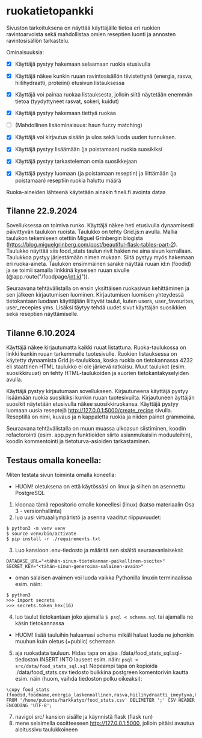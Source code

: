 # ruokatietopankki

Sivuston tarkoituksena on näyttää käyttäjälle tietoa eri ruokien ravintoarvoista sekä mahdollistaa omien reseptien luonti ja annosten ravintosisällön tarkastelu.

Ominaisuuksia:
- [x] Käyttäjä pystyy hakemaan selaamaan ruokia etusivulla
- [x] Käyttäjä näkee kunkin ruuan ravintosisällön tiivistettynä (energia, rasva, hiilihydraatti, proteiini) etusivun listauksessa
- [x] Käyttäjä voi painaa ruokaa listauksesta, jolloin siitä näytetään enemmän tietoa (tyydyttyneet rasvat, sokeri, kuidut)
- [x] Käyttäjä pystyy hakemaan tiettyä ruokaa
- [ ] (Mahdollinen lisäominaisuus: haun fuzzy matching)
- [x] Käyttäjä voi kirjautua sisään ja ulos sekä luoda uuden tunnuksen.
- [x] Käyttäjä pystyy lisäämään (ja poistamaan) ruokia suosikiksi
- [x] Käyttäjä pystyy tarkasteleman omia suosikkejaan
- [x] Käyttäjä pystyy luomaan (ja poistamaan reseptin) ja liittämään (ja poistamaan) reseptiin ruokia haluttu määrä


Ruoka-aineiden lähteenä käytetään ainakin fineli.fi avointa dataa


## Tilanne 22.9.2024

Sovelluksessa on toimiva runko. Käyttäjä näkee heti etusivulla dynaamisesti päivittyvän taulukon ruoista. Taulukko on tehty Grid.js:n avulla. Mallia taulukon tekemiseen otettiin Miguel Grinbergin blogista (https://blog.miguelgrinberg.com/post/beautiful-flask-tables-part-2). Taulukko näyttää siis food_stats taulun rivit hakien ne aina sivun kerrallaan. Taulukkoa pystyy järjestämään nimen mukaan. Siitä pystyy myös hakemaan eri ruoka-aineta. Taulukon ensimmäinen sarake näyttää ruuan id:n (foodid) ja se toimii samalla linkkinä kyseisen ruuan sivulle (@app.route("/foodpage/<int:id>")).

Seuraavana tehtävälistalla on ensin yksittäisen ruokasivun kehittäminen ja sen jälkeen kirjautumisen luominen. Kirjautumisen luomisen yhteydessä tietokantaan luodaan käyttäjään liittyvät taulut, kuten users, user_favourites, user_recepies yms. Lisäksi täytyy tehdä uudet sivut käyttäjän suosikkien sekä reseptien näyttämiselle.


## Tilanne 6.10.2024

Käyttäjä näkee kirjautumatta kaikki ruuat listattuna. Ruoka-taulukossa on linkki kunkin ruuan tarkemmalle tuotesivulle. Ruokien listauksessa on käytetty dynaamista Grid.js-taulukkoa, koska ruokia on tietokannassa 4232 eli staattinen HTML taulukko ei ole järkevä ratkaisu. Muut taulukot (esim. suosikkiruuat) on tehty HTML-taulukoiden ja suorien tietokantakyselyiden avulla.

Käyttäjä pystyy kirjautumaan sovellukseen. Kirjautuneena käyttäjä pystyy lisäämään ruokia suosikiksi kunkin ruuan tuotesivuilta. Kirjautuneen äyttäjän suosikit näytetään etusivulla näkee suosikkiruokansa. Käyttäjä pystyy luomaan uusia reseptejä http://127.0.0.1:5000/create_recipe sivulla. Reseptillä on nimi, kuvaus ja n kappaletta ruokia ja niiden painot grammoina.

Seuraavana tehtävälistalla on muun muassa ulkoasun siistiminen, koodin refactorointi (esim. app.py:n funktioiden siirto asianmukaisiin moduuleihin), koodin kommentointi ja tietoturva-asioiden tarkastaminen.


## Testaus omalla koneella:

Miten testata sivun toiminta omalla koneella:
+ HUOM! oletuksena on että käytössäsi on linux ja siihen on asennettu PostgreSQL
1. kloonaa tämä repositorio omalle koneellesi (linux) (katso materiaalin Osa 3 - versionhallinta)
2. luo uusi virtuaaliympäristö ja asenna vaaditut riippuvuudet:
```
$ python3 -m venv venv
$ source venv/bin/activate
$ pip install -r ./requirements.txt
```
3. Luo kansioon .env-tiedosto ja määritä sen sisältö seuraavanlaiseksi:
```
DATABASE_URL="<tähän-sinun-tietokannan-paikallinen-osoite>"
SECRET_KEY="<tähän-sinun-generoima-salainen-avain>"
```
+ oman salaisen avaimen voi luoda vaikka Pythonilla linuxin terminaalissa esim. näin:
```
$ python3
>>> import secrets
>>> secrets.token_hex(16)
```
4. luo taulut tietokantaan joko ajamalla ```$ psql < schema.sql``` tai ajamalla ne käsin tietokannassa
+ HUOM! lisää tauluihin haluamasi schema mikäli haluat luoda ne johonkin muuhun kuin oletus (=public) schemaan
5. aja ruokadata tauluun. Hidas tapa on ajaa ./data/food_stats_sql.sql-tiedoston INSERT INTO lauseet esim. näin:
```psql < src/data/food_stats_sql.sql```
Nopeampi tapa on kopioida ./data/food_stats.csv tiedosto bulkkina postgreen komentorivin kautta esim. näin (huom, vaihda tiedoston polku oikeaksi):
```
\copy food_stats (foodid,foodname,energia_laskennallinen,rasva,hiilihydraatti_imeytyva,hiilihydraatti_erotuksena,proteiini,alkoholi,tuhka,vesi) FROM '/home/pubuntu/harkkatyo/food_stats.csv' DELIMITER ';' CSV HEADER ENCODING 'UTF-8';
```
7. navigoi src/ kansion sisälle ja käynnistä flask (flask run)
8. mene selaimella osoitteeseen http://127.0.0.1:5000, jolloin pitäisi avautua aloitussivu taulukkoineen
